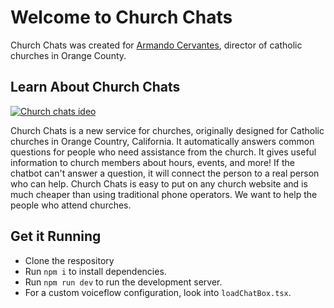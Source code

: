 # Welcome to Church Chats

Church Chats was created for [Armando Cervantes](https://www.linkedin.com/in/armando-cervantes-9b88199/), director of catholic churches in Orange County.

## Learn About Church Chats
[![Church chats ideo](https://img.youtube.com/vi/0wf1tmnl57Y/0.jpg)](https://www.youtube.com/watch?v=0wf1tmnl57Y)

Church Chats is a new service for churches, originally designed for Catholic churches in Orange Country, California. It automatically answers common questions for people who need assistance from the church. It gives useful information to church members about hours, events, and more! If the chatbot can't answer a question, it will connect the person to a real person who can help. Church Chats is easy to put on any church website and is much cheaper than using traditional phone operators. We want to help the people who attend churches.


## Get it Running

- Clone the respository
- Run `npm i` to install dependencies.
- Run `npm run dev` to run the development server.
- For a custom voiceflow configuration, look into `loadChatBox.tsx`.
